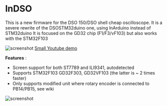 lnDSO
=============

This is a new firmware for the DSO 150/DSO shell cheap oscilloscope.
It is a severe rewrite of the DSOSTM32duino one, using lnArduino instead of STM32duino
It is focused on the GD32 chip (F1/F3/vF103) but also works with the STM32F103

![screenshot](wiki/yt.png?raw=true "front")
[Small Youtube demo ](https://youtu.be/3X-XcUKmUwo "Youtube")

__Features__ :

* Screen support for both  ST7789 and ILI9341, autodetected
* Supports STM32F103 GD32F303, GD32VF103 (the latter is ~ 2 times faster)
* Only supports modified unit where rotary encoder is connected to PB14/PB15, see wiki


![screenshot](gfx/front.jpg?raw=true "front")

